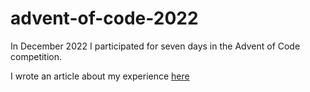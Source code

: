# advent-of-code-2022
In December 2022 I participated for seven days in the Advent of Code competition.

I wrote an article about my experience [here](https://aloneinthesea.com/2023/01/advent)
